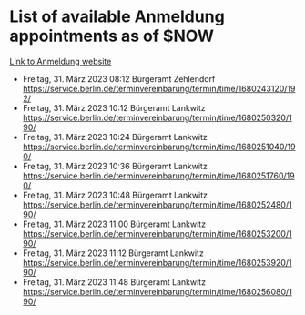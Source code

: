 # List of available Anmeldung appointments as of $NOW
[Link to Anmeldung website](https://service.berlin.de/terminvereinbarung/termin/tag.php?termin=1&anliegen[]=120686&dienstleisterlist=122210,122217,327316,122219,327312,122227,327314,122231,327346,122243,327348,122254,122252,329742,122260,329745,122262,329748,122271,327278,122273,327274,122277,327276,330436,122280,327294,122282,327290,122284,327292,122291,327270,122285,327266,122286,327264,122296,327268,150230,329760,122297,327286,122294,327284,122312,329763,122314,329775,122304,327330,122311,327334,122309,327332,317869,122281,327352,122279,329772,122283,122276,327324,122274,327326,122267,329766,122246,327318,122251,327320,122257,327322,122208,327298,122226,327300&herkunft=http%3A%2F%2Fservice.berlin.de%2Fdienstleistung%2F120686%2F)
- Freitag, 31. März 2023 08:12 Bürgeramt Zehlendorf https://service.berlin.de/terminvereinbarung/termin/time/1680243120/192/
- Freitag, 31. März 2023 10:12 Bürgeramt Lankwitz https://service.berlin.de/terminvereinbarung/termin/time/1680250320/190/
- Freitag, 31. März 2023 10:24 Bürgeramt Lankwitz https://service.berlin.de/terminvereinbarung/termin/time/1680251040/190/
- Freitag, 31. März 2023 10:36 Bürgeramt Lankwitz https://service.berlin.de/terminvereinbarung/termin/time/1680251760/190/
- Freitag, 31. März 2023 10:48 Bürgeramt Lankwitz https://service.berlin.de/terminvereinbarung/termin/time/1680252480/190/
- Freitag, 31. März 2023 11:00 Bürgeramt Lankwitz https://service.berlin.de/terminvereinbarung/termin/time/1680253200/190/
- Freitag, 31. März 2023 11:12 Bürgeramt Lankwitz https://service.berlin.de/terminvereinbarung/termin/time/1680253920/190/
- Freitag, 31. März 2023 11:48 Bürgeramt Lankwitz https://service.berlin.de/terminvereinbarung/termin/time/1680256080/190/
